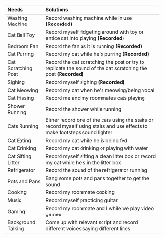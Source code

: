 |        Needs        | Solutions |
| :--- | :--- |
| Washing Machine | Record washing machine while in use **(Recorded)** |
| Cat Ball Toy | Record myself fidgeting around with toy or entice cat into playing **(Recorded)** |
| Bedroom Fan | Record the fan as it is running **(Recorded)** |
| Cat Purring | Record my cat while he's purring **(Recorded)** |
| Cat Scratching Post | Record the cat scratching the post or try to replicate the sound of the cat scratching the post **(Recorded)** |
| Sighing | Record myself sighing **(Recorded)** |
| Cat Meowing | Record my cat when he's meowing/being vocal |
| Cat Hissing | Record me and my roommates cats playing |
| Shower Running | Record the shower while running |
| Cats Running | Either record one of the cats using the stairs or record myself using stairs and use effects to make footsteps sound lighter |
| Cat Eating | Record my cat while he is being fed |
| Cat Drinking | Record my cat drinking or playing with water |
| Cat Sifting Litter | Record myself sifting a clean litter box or record my cat while he's in the litter box |
| Refrigerator | Record the sound of the refrigerator running |
| Pots and Pans | Bang some pots and pans together to get the sound |
| Cooking | Record my roommate cooking |
| Music | Record myself practicing guitar |
| Gaming | Record my roommate and I while we play video games |
| Background Talking | Come up with relevant script and record different voices saying different lines |
